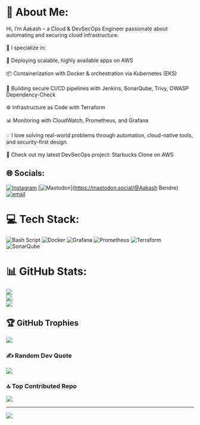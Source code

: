 # 💫 About Me:
Hi, I’m Aakash – a Cloud & DevSecOps Engineer passionate about automating and securing cloud infrastructure.<br><br>🔧 I specialize in:<br><br>🚀 Deploying scalable, highly available apps on AWS<br><br>📦 Containerization with Docker & orchestration via Kubernetes (EKS)<br><br>🔐 Building secure CI/CD pipelines with Jenkins, SonarQube, Trivy, OWASP Dependency-Check<br><br>⚙️ Infrastructure as Code with Terraform<br><br>📊 Monitoring with CloudWatch, Prometheus, and Grafana<br><br>💡 I love solving real-world problems through automation, cloud-native tools, and security-first design.<br><br>📁 Check out my latest DevSecOps project: Starbucks Clone on AWS


## 🌐 Socials:
[![Instagram](https://img.shields.io/badge/Instagram-%23E4405F.svg?logo=Instagram&logoColor=white)](https://instagram.com/_.aakaxhhhh) [![Mastodon](https://img.shields.io/badge/-MASTODON-%232B90D9?logo=mastodon&logoColor=white)](https://mastodon.social/@Aakash Bendre) [![email](https://img.shields.io/badge/Email-D14836?logo=gmail&logoColor=white)](mailto:aakashbendre580@gmail.com) 

# 💻 Tech Stack:
![Bash Script](https://img.shields.io/badge/bash_script-%23121011.svg?style=flat&logo=gnu-bash&logoColor=white) ![Docker](https://img.shields.io/badge/docker-%230db7ed.svg?style=flat&logo=docker&logoColor=white) ![Grafana](https://img.shields.io/badge/grafana-%23F46800.svg?style=flat&logo=grafana&logoColor=white) ![Prometheus](https://img.shields.io/badge/Prometheus-E6522C?style=flat&logo=Prometheus&logoColor=white) ![Terraform](https://img.shields.io/badge/terraform-%235835CC.svg?style=flat&logo=terraform&logoColor=white) ![SonarQube](https://img.shields.io/badge/SonarQube-black?style=flat&logo=sonarqube&logoColor=4E9BCD)
# 📊 GitHub Stats:
![](https://github-readme-stats.vercel.app/api?username=Aakash580&theme=radical&hide_border=true&include_all_commits=true&count_private=false)<br/>
![](https://nirzak-streak-stats.vercel.app/?user=Aakash580&theme=radical&hide_border=true)<br/>
![](https://github-readme-stats.vercel.app/api/top-langs/?username=Aakash580&theme=radical&hide_border=true&include_all_commits=true&count_private=false&layout=compact)

## 🏆 GitHub Trophies
![](https://github-profile-trophy.vercel.app/?username=Aakash580&theme=tokyonight&no-frame=true&no-bg=false&margin-w=4)

### ✍️ Random Dev Quote
![](https://quotes-github-readme.vercel.app/api?type=horizontal&theme=radical)

### 🔝 Top Contributed Repo
![](https://github-contributor-stats.vercel.app/api?username=Aakash580&limit=5&theme=tokyonight&combine_all_yearly_contributions=true)

---
[![](https://visitcount.itsvg.in/api?id=Aakash580&icon=6&color=2)](https://visitcount.itsvg.in)
